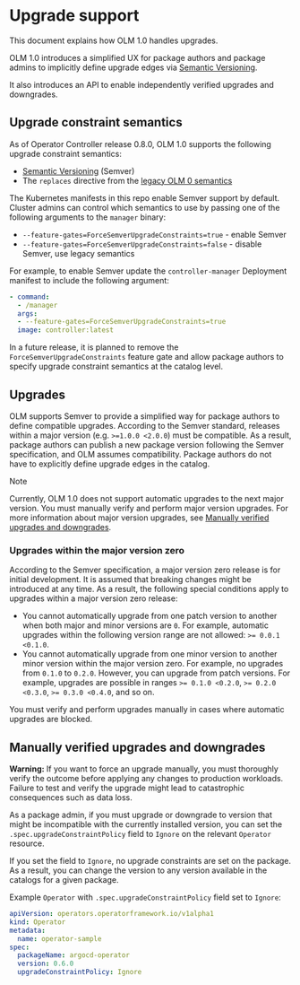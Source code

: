 # Upgrade support

This document explains how OLM 1.0 handles upgrades.

OLM 1.0 introduces a simplified UX for package authors and package admins to implicitly define upgrade edges via [Semantic Versioning](https://semver.org/).

It also introduces an API to enable independently verified upgrades and downgrades.

## Upgrade constraint semantics

As of Operator Controller release 0.8.0, OLM 1.0 supports the following upgrade constraint semantics:

* [Semantic Versioning](https://semver.org/) (Semver)
* The `replaces` directive from the [legacy OLM 0 semantics](https://olm.operatorframework.io/docs/concepts/olm-architecture/operator-catalog/creating-an-update-graph/#methods-for-specifying-updates)

The Kubernetes manifests in this repo enable Semver support by default. Cluster admins can control which semantics to use by passing one of the following arguments to the `manager` binary:
* `--feature-gates=ForceSemverUpgradeConstraints=true` - enable Semver
* `--feature-gates=ForceSemverUpgradeConstraints=false` - disable Semver, use legacy semantics

For example, to enable Semver update the `controller-manager` Deployment manifest to include the following argument:

```yaml
- command:
  - /manager
  args:
  - --feature-gates=ForceSemverUpgradeConstraints=true
  image: controller:latest
```

In a future release, it is planned to remove the `ForceSemverUpgradeConstraints` feature gate and allow package authors to specify upgrade constraint semantics at the catalog level.

## Upgrades

OLM supports Semver to provide a simplified way for package authors to define compatible upgrades. According to the Semver standard, releases within a major version (e.g. `>=1.0.0 <2.0.0`) must be compatible. As a result, package authors can publish a new package version following the Semver specification, and OLM assumes compatibility. Package authors do not have to explicitly define upgrade edges in the catalog.

> [!NOTE]
> Currently, OLM 1.0 does not support automatic upgrades to the next major version. You must manually verify and perform major version upgrades. For more information about major version upgrades, see [Manually verified upgrades and downgrades](#manually-verified-upgrades-and-downgrades).

### Upgrades within the major version zero

According to the Semver specification, a major version zero release is for initial development. It is assumed that breaking changes might be introduced at any time. As a result, the following special conditions apply to upgrades within a major version zero release:

* You cannot automatically upgrade from one patch version to another when both major and minor versions are `0`. For example, automatic upgrades within the following version range are not allowed: `>= 0.0.1 <0.1.0`.
* You cannot automatically upgrade from one minor version to another minor version within the major version zero. For example, no upgrades from `0.1.0` to `0.2.0`. However, you can upgrade from patch versions. For example, upgrades are possible in ranges `>= 0.1.0 <0.2.0`, `>= 0.2.0 <0.3.0`, `>= 0.3.0 <0.4.0`, and so on.

You must verify and perform upgrades manually in cases where automatic upgrades are blocked.

## Manually verified upgrades and downgrades

**Warning:** If you want to force an upgrade manually, you must thoroughly verify the outcome before applying any changes to production workloads. Failure to test and verify the upgrade might lead to catastrophic consequences such as data loss.

As a package admin, if you must upgrade or downgrade to version that might be incompatible with the currently installed version, you can set the `.spec.upgradeConstraintPolicy` field to `Ignore` on the relevant `Operator` resource.

If you set the field to `Ignore`, no upgrade constraints are set on the package. As a result, you can change the version to any version available in the catalogs for a given package.

Example `Operator` with `.spec.upgradeConstraintPolicy` field set to `Ignore`:

```yaml
apiVersion: operators.operatorframework.io/v1alpha1
kind: Operator
metadata:
  name: operator-sample
spec:
  packageName: argocd-operator
  version: 0.6.0
  upgradeConstraintPolicy: Ignore
```
